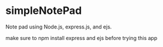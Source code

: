 # simpleNotePad
Note pad using Node.js, express.js, and ejs.

make sure to npm install express and ejs before trying this app

